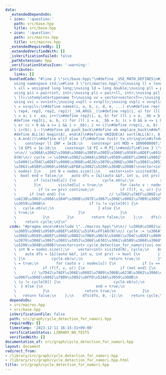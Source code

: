 ```yaml
---
data:
  _extendedDependsOn:
  - icon: ':question:'
    path: src/base.hpp
    title: src/base.hpp
  - icon: ':question:'
    path: src/macros.hpp
    title: src/macros.hpp
  _extendedRequiredBy: []
  _extendedVerifiedWith: []
  _isVerificationFailed: false
  _pathExtension: hpp
  _verificationStatusIcon: ':warning:'
  attributes:
    links: []
  bundledCode: "#line 2 \"src/base.hpp\"\n#define _USE_MATH_DEFINES\n#include <bits/stdc++.h>\n\
    using namespace std;\n#line 3 \"src/macros.hpp\"\n\nusing ll = long long;\nusing\
    \ ull = unsigned long long;\nusing ld = long double;\nusing pll = pair<ll, ll>;\n\
    using pii = pair<int, int>;\nusing pli = pair<ll, int>;\nusing pil = pair<int,\
    \ ll>;\ntemplate<typename T>\nusing vv = vector<vector<T>>;\nusing vvl = vv<ll>;\n\
    using vvi = vv<int>;\nusing vvpll = vv<pll>;\nusing vvpli = vv<pli>;\nusing vvpil\
    \ = vv<pil>;\n#define name4(i, a, b, c, d, e, ...) e\n#define rep(...) name4(__VA_ARGS__,\
    \ rep4, rep3, rep2, rep1)(__VA_ARGS__)\n#define rep1(i, a) for (ll i = 0, _aa\
    \ = a; i < _aa; i++)\n#define rep2(i, a, b) for (ll i = a, _bb = b; i < _bb; i++)\n\
    #define rep3(i, a, b, c) for (ll i = a, _bb = b; (c > 0 && a <= i && i < _bb)\
    \ or (c < 0 && a >= i && i > _bb); i += c)\n#define rrep(i, a, b) for (ll i=(a);\
    \ i>(b); i--)\n#define pb push_back\n#define eb emplace_back\n#define mkp make_pair\n\
    #define ALL(A) begin(A), end(A)\n#define UNIQUE(A) sort(ALL(A)), A.erase(unique(ALL(A)),\
    \ A.end())\n#define elif else if\n#define tostr to_string\n\n#ifndef CONSTANTS\n\
    \    constexpr ll INF = 1e18;\n    constexpr int MOD = 1000000007;\n    constexpr\
    \ ld EPS = 1e-10;\n    constexpr ld PI = M_PI;\n#endif\n#line 3 \"src/graph/cycle_detection_for_namori.hpp\"\
    \n\n// \u306A\u3082\u308A\u30B0\u30E9\u30D5\u306E\u9589\u8DEF\u691C\u51FA\uFF1A\
    O(N)\n// cycle := \u306A\u3082\u308A\u306E\u9589\u8DEF\u306E\u9802\u70B9\u96C6\
    \u5408(\u7D4C\u8DEF\u9806\u306B\u4E26\u3076\u306E\u3067\u3001\u3053\u306E\u6301\
    \u3061\u65B9\u3060\u3068\u8FBA\u3082\u5206\u304B\u308B)\nvector<int> cycle_detection_for_namori(vvi\
    \ nodes) {\n    int N = nodes.size();\n    vector<int> visited(N), cycle;\n  \
    \  bool end = false;\n    auto dfs = [&](auto &&f, int u, int prv) -> bool {\n\
    \        if (visited[u]) {\n            cycle.eb(u);\n            return true;\n\
    \        }\n        visited[u] = true;\n        for (auto v : nodes[u]) {\n  \
    \          if (v == prv) continue;\n            if (f(f, v, u)) {\n          \
    \      if (not end) {\n                    // \u7D42\u7AEF\u306E\u9802\u70B9\u306B\
    \u623B\u3063\u3066\u304F\u308B\u307E\u3067\u306E\u9802\u70B9\u3092\u8FFD\u52A0\
    \u3059\u308B\n                    if (u != cycle[0]) {\n                     \
    \   cycle.eb(u);\n                    } else {\n                        end =\
    \ true;\n                    }\n                }\n                return true;\n\
    \            }\n        }\n        return false;\n    };\n    dfs(dfs, 0, -1);\n\
    \    return cycle;\n}\n"
  code: "#pragma once\n#include \"../macros.hpp\"\n\n// \u306A\u3082\u308A\u30B0\u30E9\
    \u30D5\u306E\u9589\u8DEF\u691C\u51FA\uFF1AO(N)\n// cycle := \u306A\u3082\u308A\
    \u306E\u9589\u8DEF\u306E\u9802\u70B9\u96C6\u5408(\u7D4C\u8DEF\u9806\u306B\u4E26\
    \u3076\u306E\u3067\u3001\u3053\u306E\u6301\u3061\u65B9\u3060\u3068\u8FBA\u3082\
    \u5206\u304B\u308B)\nvector<int> cycle_detection_for_namori(vvi nodes) {\n   \
    \ int N = nodes.size();\n    vector<int> visited(N), cycle;\n    bool end = false;\n\
    \    auto dfs = [&](auto &&f, int u, int prv) -> bool {\n        if (visited[u])\
    \ {\n            cycle.eb(u);\n            return true;\n        }\n        visited[u]\
    \ = true;\n        for (auto v : nodes[u]) {\n            if (v == prv) continue;\n\
    \            if (f(f, v, u)) {\n                if (not end) {\n             \
    \       // \u7D42\u7AEF\u306E\u9802\u70B9\u306B\u623B\u3063\u3066\u304F\u308B\u307E\
    \u3067\u306E\u9802\u70B9\u3092\u8FFD\u52A0\u3059\u308B\n                    if\
    \ (u != cycle[0]) {\n                        cycle.eb(u);\n                  \
    \  } else {\n                        end = true;\n                    }\n    \
    \            }\n                return true;\n            }\n        }\n     \
    \   return false;\n    };\n    dfs(dfs, 0, -1);\n    return cycle;\n}\n"
  dependsOn:
  - src/macros.hpp
  - src/base.hpp
  isVerificationFile: false
  path: src/graph/cycle_detection_for_namori.hpp
  requiredBy: []
  timestamp: '2023-12-11 16:15:31+09:00'
  verificationStatus: LIBRARY_NO_TESTS
  verifiedWith: []
documentation_of: src/graph/cycle_detection_for_namori.hpp
layout: document
redirect_from:
- /library/src/graph/cycle_detection_for_namori.hpp
- /library/src/graph/cycle_detection_for_namori.hpp.html
title: src/graph/cycle_detection_for_namori.hpp
---
```


